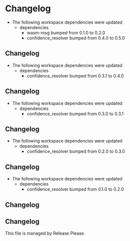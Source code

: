 # Changelog

* The following workspace dependencies were updated
  * dependencies
    * wasm-msg bumped from 0.1.0 to 0.2.0
    * confidence_resolver bumped from 0.4.0 to 0.5.0

## Changelog

* The following workspace dependencies were updated
  * dependencies
    * confidence_resolver bumped from 0.3.1 to 0.4.0

## Changelog

* The following workspace dependencies were updated
  * dependencies
    * confidence_resolver bumped from 0.3.0 to 0.3.1

## Changelog

* The following workspace dependencies were updated
  * dependencies
    * confidence_resolver bumped from 0.2.0 to 0.3.0

## Changelog

* The following workspace dependencies were updated
  * dependencies
    * confidence_resolver bumped from 0.1.0 to 0.2.0

## Changelog



## Changelog

This file is managed by Release Please.
